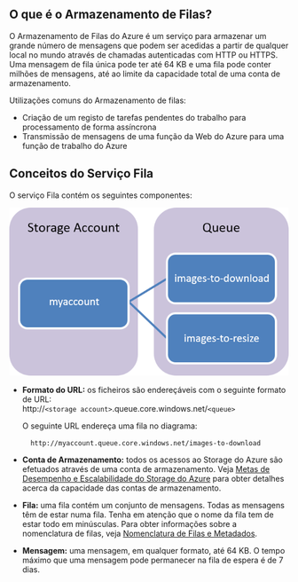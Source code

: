 ## O que é o Armazenamento de Filas?
O Armazenamento de Filas do Azure é um serviço para armazenar um grande número de mensagens que podem ser acedidas a partir de qualquer local no mundo através de chamadas autenticadas com HTTP ou HTTPS. Uma mensagem de fila única pode ter até 64 KB e uma fila pode conter milhões de mensagens, até ao limite da capacidade total de uma conta de armazenamento.

Utilizações comuns do Armazenamento de filas:

* Criação de um registo de tarefas pendentes do trabalho para processamento de forma assíncrona
* Transmissão de mensagens de uma função da Web do Azure para uma função de trabalho do Azure

## Conceitos do Serviço Fila
O serviço Fila contém os seguintes componentes:

![Queue1](./media/storage-queue-concepts-include/queue1.png)

* **Formato do URL:** os ficheiros são endereçáveis com o seguinte formato de URL:   
    http://`<storage account>`.queue.core.windows.net/`<queue>` 
  
    O seguinte URL endereça uma fila no diagrama:  
  
        http://myaccount.queue.core.windows.net/images-to-download
* **Conta de Armazenamento:** todos os acessos ao Storage do Azure são efetuados através de uma conta de armazenamento. Veja [Metas de Desempenho e Escalabilidade do Storage do Azure](../articles/storage/storage-scalability-targets.md) para obter detalhes acerca da capacidade das contas de armazenamento.
* **Fila:** uma fila contém um conjunto de mensagens. Todas as mensagens têm de estar numa fila. Tenha em atenção que o nome da fila tem de estar todo em minúsculas. Para obter informações sobre a nomenclatura de filas, veja [Nomenclatura de Filas e Metadados](https://msdn.microsoft.com/library/azure/dd179349.aspx).
* **Mensagem:** uma mensagem, em qualquer formato, até 64 KB. O tempo máximo que uma mensagem pode permanecer na fila de espera é de 7 dias.

<!--HONumber=Jun16_HO2-->


